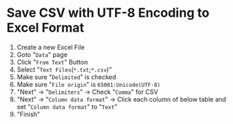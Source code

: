 
# Save CSV with UTF-8 Encoding to Excel Format

1. Create a new Excel File
2. Goto "`Data`" page
3. Click "`From Text`" Button
4. Select "`Text Files`(`*.txt`;`*.csv`)"
5. Make sure "`Delimited`" is checked
6. Make sure "`File origin`" is `65001:Unicode(UTF-8)`
7. "Next" -> "`Delimiters`" -> Check "`Comma`" for CSV
8. "Next" -> "`Column data format`" -> Click each column of below table and set "`Column data format`" to "`Text`"
9. "Finish"